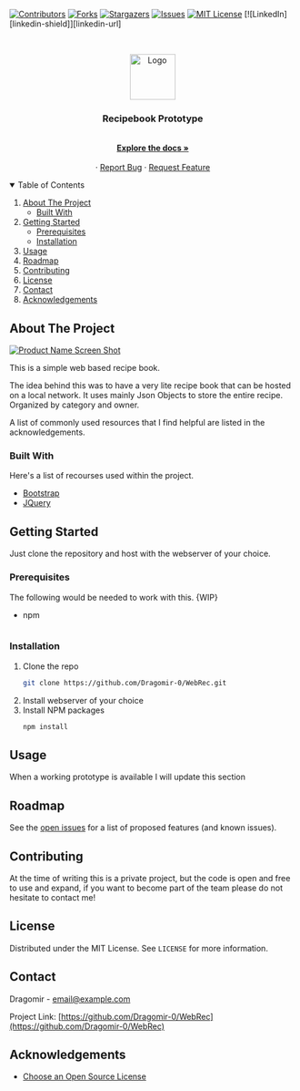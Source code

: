 

<!-- PROJECT SHIELDS -->
<!--
*** I'm using markdown "reference style" links for readability.
*** Reference links are enclosed in brackets [ ] instead of parentheses ( ).
*** See the bottom of this document for the declaration of the reference variables
*** for contributors-url, forks-url, etc. This is an optional, concise syntax you may use.
*** https://www.markdownguide.org/basic-syntax/#reference-style-links
-->
[![Contributors][contributors-shield]][contributors-url]
[![Forks][forks-shield]][forks-url]
[![Stargazers][stars-shield]][stars-url]
[![Issues][issues-shield]][issues-url]
[![MIT License][license-shield]][license-url]
[![LinkedIn][linkedin-shield]][linkedin-url]



<!-- PROJECT LOGO -->
<br />
<p align="center">
  <a href="https://github.com/Dragomir-0/WebRec">
    <img src="images/logo.png" alt="Logo" width="80" height="80">
  </a>

  <h3 align="center">Recipebook Prototype</h3>

  <p align="center">
    <br />
    <a href="https://github.com/Dragomir-0/WebRec"><strong>Explore the docs »</strong></a>
    <br />
    <br />
    ·
    <a href="https://github.com/Dragomir-0/WebRec/issues">Report Bug</a>
    ·
    <a href="https://github.com/Dragomir-0/WebRec/issues">Request Feature</a>
  </p>
</p>



<!-- TABLE OF CONTENTS -->
<details open="open">
  <summary>Table of Contents</summary>
  <ol>
    <li>
      <a href="#about-the-project">About The Project</a>
      <ul>
        <li><a href="#built-with">Built With</a></li>
      </ul>
    </li>
    <li>
      <a href="#getting-started">Getting Started</a>
      <ul>
        <li><a href="#prerequisites">Prerequisites</a></li>
        <li><a href="#installation">Installation</a></li>
      </ul>
    </li>
    <li><a href="#usage">Usage</a></li>
    <li><a href="#roadmap">Roadmap</a></li>
    <li><a href="#contributing">Contributing</a></li>
    <li><a href="#license">License</a></li>
    <li><a href="#contact">Contact</a></li>
    <li><a href="#acknowledgements">Acknowledgements</a></li>
  </ol>
</details>



<!-- ABOUT THE PROJECT -->
## About The Project

[![Product Name Screen Shot][product-screenshot]](https://example.com)

This is a simple web based recipe book.

The idea behind this was to have a very lite recipe book that can be hosted on a local network. It uses mainly Json Objects to store the entire recipe. Organized by category and owner.  

A list of commonly used resources that I find helpful are listed in the acknowledgements.

### Built With

Here's a list of recourses used within the project.
* [Bootstrap](https://getbootstrap.com)
* [JQuery](https://jquery.com)



<!-- GETTING STARTED -->
## Getting Started

Just clone the repository and host with the webserver of your choice.

### Prerequisites

The following would be needed to work with this. {WIP}
* npm
  ```

### Installation

1. Clone the repo
   ```sh
   git clone https://github.com/Dragomir-0/WebRec.git
   ```
2. Install webserver of your choice
3. Install NPM packages
   ```sh
   npm install
   ```




<!-- USAGE EXAMPLES -->
## Usage

When a working prototype is available I will update this section

<!-- _For more examples, please refer to the [Documentation](https://example.com)_ -->



<!-- ROADMAP -->
## Roadmap

See the [open issues](https://github.com/Dragomir-0/WebRec/issues) for a list of proposed features (and known issues).



<!-- CONTRIBUTING -->
## Contributing
At the time of writing this is a private project, but the code is open and free to use and expand, if you want to become part of the team please do not hesitate to contact me!

<!-- Contributions are what make the open source community such an amazing place to be learn, inspire, and create. Any contributions you make are **greatly appreciated**.

1. Fork the Project
2. Create your Feature Branch (`git checkout -b feature/AmazingFeature`)
3. Commit your Changes (`git commit -m 'Add some AmazingFeature'`)
4. Push to the Branch (`git push origin feature/AmazingFeature`)
5. Open a Pull Request -->



<!-- LICENSE -->
## License

Distributed under the MIT License. See `LICENSE` for more information.



<!-- CONTACT -->
## Contact

Dragomir  - email@example.com
<!-- User - [@your_twitter](https://twitter.com/your_username) -->

Project Link: [https://github.com/Dragomir-0/WebRec](https://github.com/Dragomir-0/WebRec)



<!-- ACKNOWLEDGEMENTS -->
## Acknowledgements
* [Choose an Open Source License](https://choosealicense.com)





<!-- MARKDOWN LINKS & IMAGES -->
<!-- https://www.markdownguide.org/basic-syntax/#reference-style-links -->
[contributors-shield]: https://img.shields.io/github/contributors/othneildrew/Best-README-Template.svg?style=for-the-badge
[contributors-url]: https://github.com/Dragomir-0/WebRec/graphs/contributors
[forks-shield]: https://img.shields.io/github/forks/othneildrew/Best-README-Template.svg?style=for-the-badge
[forks-url]: https://github.com/Dragomir-0/WebRec/network/members
[stars-shield]: https://img.shields.io/github/stars/othneildrew/Best-README-Template.svg?style=for-the-badge
[stars-url]: https://github.com/Dragomir-0/WebRec/stargazers
[issues-shield]: https://img.shields.io/github/issues/othneildrew/Best-README-Template.svg?style=for-the-badge
[issues-url]: https://github.com/Dragomir-0/WebRec/issues
[license-shield]: https://img.shields.io/github/license/othneildrew/Best-README-Template.svg?style=for-the-badge
[license-url]: https://github.com/Dragomir-0/WebRec/blob/main/LICENSE.txt
[product-screenshot]: images/screenshot.png
